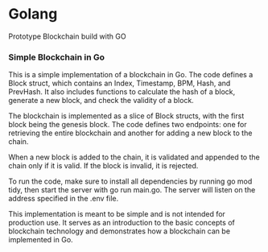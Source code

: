 # Golang

Prototype Blockchain build with GO

### Simple Blockchain in Go

This is a simple implementation of a blockchain in Go. The code defines a Block struct, which contains an Index, Timestamp, BPM, Hash, and PrevHash. It also includes functions to calculate the hash of a block, generate a new block, and check the validity of a block.

The blockchain is implemented as a slice of Block structs, with the first block being the genesis block. The code defines two endpoints: one for retrieving the entire blockchain and another for adding a new block to the chain.

When a new block is added to the chain, it is validated and appended to the chain only if it is valid. If the block is invalid, it is rejected.

To run the code, make sure to install all dependencies by running go mod tidy, then start the server with go run main.go. The server will listen on the address specified in the .env file.

This implementation is meant to be simple and is not intended for production use. It serves as an introduction to the basic concepts of blockchain technology and demonstrates how a blockchain can be implemented in Go.

